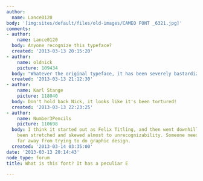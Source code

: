 ```yaml
---
author:
  name: Lance0120
body: '[img:sites/default/files/old-images/CAMEO FONT _6321.jpg]'
comments:
- author:
    name: Lance0120
  body: Anyone recognize this typeface?
  created: '2013-03-13 20:15:20'
- author:
    name: oldnick
    picture: 109434
  body: "Whatever the original typeface, it has been severely bastardized\u2026"
  created: '2013-03-13 21:12:30'
- author:
    name: Karl Stange
    picture: 118040
  body: Don't hold back Nick, it looks like it's been tortured!
  created: '2013-03-13 22:23:25'
- author:
    name: Number3Pencils
    picture: 110698
  body: I think it started out as Felix Titling, and then went downhill quickly. It's
    been stretched and skewed almost to unrecognizability. Someone needs to stay far,
    far away from trying to do graphic design.
  created: '2013-03-14 03:35:00'
date: '2013-03-13 20:14:43'
node_type: forum
title: What is this font? It has a peculiar E

---
```

